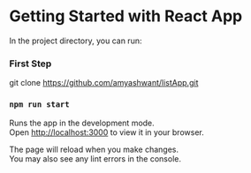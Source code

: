 # Getting Started with React App


In the project directory, you can run:

### First Step
git clone https://github.com/amyashwant/listApp.git



### `npm run start`

Runs the app in the development mode.\
Open [http://localhost:3000](http://localhost:3000) to view it in your browser.

The page will reload when you make changes.\
You may also see any lint errors in the console.
